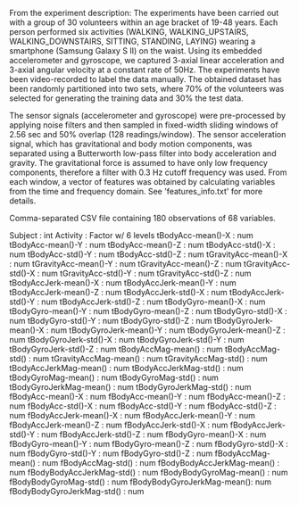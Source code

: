 From the experiment description:
The experiments have been carried out with a group of 30 volunteers within an age bracket of 19-48 years. Each person performed six activities (WALKING, WALKING_UPSTAIRS, WALKING_DOWNSTAIRS, SITTING, STANDING, LAYING) wearing a smartphone (Samsung Galaxy S II) on the waist. Using its embedded accelerometer and gyroscope, we captured 3-axial linear acceleration and 3-axial angular velocity at a constant rate of 50Hz. The experiments have been video-recorded to label the data manually. The obtained dataset has been randomly partitioned into two sets, where 70% of the volunteers was selected for generating the training data and 30% the test data. 

The sensor signals (accelerometer and gyroscope) were pre-processed by applying noise filters and then sampled in fixed-width sliding windows of 2.56 sec and 50% overlap (128 readings/window). The sensor acceleration signal, which has gravitational and body motion components, was separated using a Butterworth low-pass filter into body acceleration and gravity. The gravitational force is assumed to have only low frequency components, therefore a filter with 0.3 Hz cutoff frequency was used. From each window, a vector of features was obtained by calculating variables from the time and frequency domain. See 'features_info.txt' for more details. 

Comma-separated CSV file containing 180 observations of 68 variables.

Subject : int
Activity : Factor w/ 6 levels
tBodyAcc-mean()-X : num
tBodyAcc-mean()-Y : num
tBodyAcc-mean()-Z : num
tBodyAcc-std()-X : num
tBodyAcc-std()-Y : num
tBodyAcc-std()-Z : num
tGravityAcc-mean()-X : num
tGravityAcc-mean()-Y : num
tGravityAcc-mean()-Z : num
tGravityAcc-std()-X : num
tGravityAcc-std()-Y : num
tGravityAcc-std()-Z : num
tBodyAccJerk-mean()-X : num
tBodyAccJerk-mean()-Y : num
tBodyAccJerk-mean()-Z : num
tBodyAccJerk-std()-X : num
tBodyAccJerk-std()-Y : num
tBodyAccJerk-std()-Z : num
tBodyGyro-mean()-X : num
tBodyGyro-mean()-Y : num
tBodyGyro-mean()-Z : num
tBodyGyro-std()-X : num
tBodyGyro-std()-Y : num
tBodyGyro-std()-Z : num
tBodyGyroJerk-mean()-X : num
tBodyGyroJerk-mean()-Y : num
tBodyGyroJerk-mean()-Z : num
tBodyGyroJerk-std()-X : num
tBodyGyroJerk-std()-Y : num
tBodyGyroJerk-std()-Z : num
tBodyAccMag-mean() : num
tBodyAccMag-std() : num
tGravityAccMag-mean() : num
tGravityAccMag-std() : num
tBodyAccJerkMag-mean() : num
tBodyAccJerkMag-std() : num
tBodyGyroMag-mean() : num
tBodyGyroMag-std() : num
tBodyGyroJerkMag-mean() : num
tBodyGyroJerkMag-std() : num
fBodyAcc-mean()-X : num
fBodyAcc-mean()-Y : num
fBodyAcc-mean()-Z : num
fBodyAcc-std()-X : num
fBodyAcc-std()-Y : num
fBodyAcc-std()-Z : num
fBodyAccJerk-mean()-X : num
fBodyAccJerk-mean()-Y : num
fBodyAccJerk-mean()-Z : num
fBodyAccJerk-std()-X : num
fBodyAccJerk-std()-Y : num
fBodyAccJerk-std()-Z : num
fBodyGyro-mean()-X : num
fBodyGyro-mean()-Y : num
fBodyGyro-mean()-Z : num
fBodyGyro-std()-X : num
fBodyGyro-std()-Y : num
fBodyGyro-std()-Z : num
fBodyAccMag-mean() : num
fBodyAccMag-std() : num
fBodyBodyAccJerkMag-mean() : num
fBodyBodyAccJerkMag-std() : num
fBodyBodyGyroMag-mean() : num
fBodyBodyGyroMag-std() : num
fBodyBodyGyroJerkMag-mean(): num
fBodyBodyGyroJerkMag-std() : num